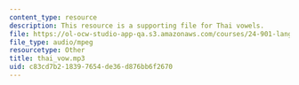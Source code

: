 ```yaml
---
content_type: resource
description: This resource is a supporting file for Thai vowels.
file: https://ol-ocw-studio-app-qa.s3.amazonaws.com/courses/24-901-language-and-its-structure-i-phonology-fall-2010/c83cd7b218397654de36d876bb6f2670_thai_vow.mp3
file_type: audio/mpeg
resourcetype: Other
title: thai_vow.mp3
uid: c83cd7b2-1839-7654-de36-d876bb6f2670
---
```

